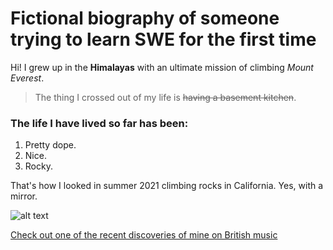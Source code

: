 # Fictional biography of someone trying to learn SWE for the first time
Hi! I grew up in the **Himalayas** with an ultimate mission of climbing _Mount Everest_.

> The thing I crossed out of my life is ~~having a basement kitchen~~.

### The life I have lived so far has been:
1. Pretty dope.
2. Nice.
3. Rocky.

That's how I looked in summer 2021 climbing rocks in California. Yes, with a mirror.

![alt text][avatar]

[avatar]: https://github.com/minerva-university/cs162-test/blob/andriy-kashyrskyy/git_photo.jpeg "Me, photographed."

[Check out one of the recent discoveries of mine on British music][ref]

[ref]: https://www.youtube.com/watch?v=FSjvlnneEto
